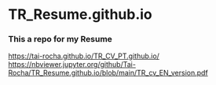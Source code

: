 # TR_Resume.github.io

### This a repo for my Resume
https://tai-rocha.github.io/TR_CV_PT.github.io/ <br/>
https://nbviewer.jupyter.org/github/Tai-Rocha/TR_Resume.github.io/blob/main/TR_cv_EN_version.pdf
